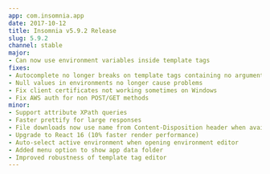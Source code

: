```yaml
---
app: com.insomnia.app
date: 2017-10-12
title: Insomnia v5.9.2 Release
slug: 5.9.2
channel: stable
major:
- Can now use environment variables inside template tags 
fixes:
- Autocomplete no longer breaks on template tags containing no arguments (rare case)
- Null values in environments no longer cause problems
- Fix client certificates not working sometimes on Windows
- Fix AWS auth for non POST/GET methods
minor:
- Support attribute XPath queries
- Faster prettify for large responses
- File downloads now use name from Content-Disposition header when available
- Upgrade to React 16 (10% faster render performance)
- Auto-select active environment when opening environment editor
- Added menu option to show app data folder
- Improved robustness of template tag editor
---
```


